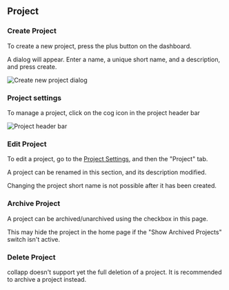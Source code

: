 ## Project

### Create Project

To create a new project, press the plus button on the dashboard.

A dialog will appear. Enter a name, a unique short name, and a description, and press create.

<img class="pure-img" src="{{relativeRootPath}}/images/en/create-project-dialog.png" alt="Create new project dialog">

### Project settings

To manage a project, click on the cog icon in the project header bar

<img class="pure-img" src="{{relativeRootPath}}/images/en/project-header-bar.png" alt="Project header bar">

### Edit Project

To edit a project, go to the [Project Settings](/03-use-collapp/03-01-project.html#project-settings), and then the "Project" tab.

A project can be renamed in this section, and its description modified.

Changing the project short name is not possible after it has been created.

### Archive Project

A project can be archived/unarchived using the checkbox in this page.

This may hide the project in the home page if the "Show Archived Projects" switch isn't active.

### Delete Project

collapp doesn't support yet the full deletion of a project. It is recommended to archive a project instead.

